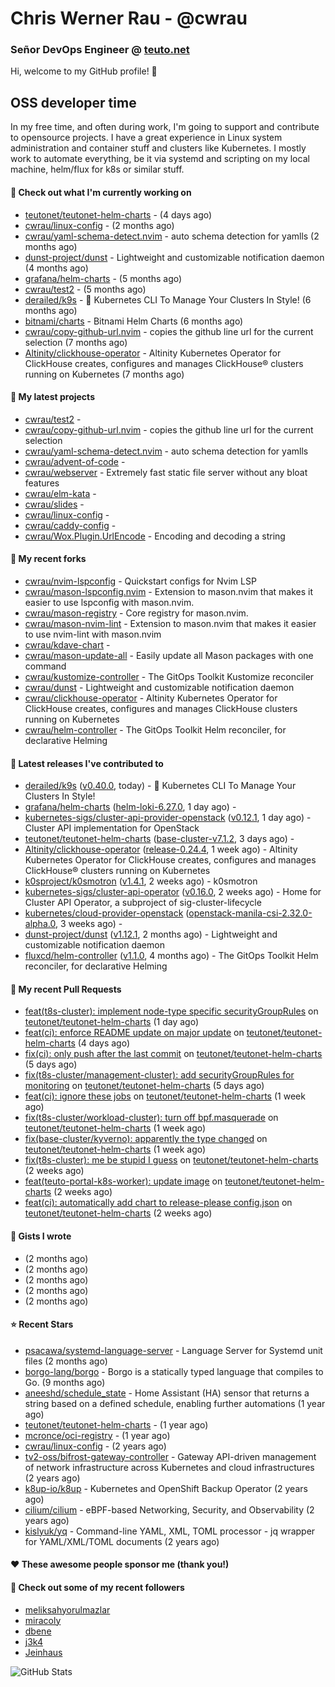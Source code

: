 # Chris Werner Rau - @cwrau
### Señor DevOps Engineer @ [teuto.net](https://teuto.net)

Hi, welcome to my GitHub profile! 👋

## OSS developer time
In my free time, and often during work, I'm going to support and contribute to opensource projects. I have a great experience in Linux system administration and container stuff and clusters like Kubernetes. I mostly work to automate everything, be it via systemd and scripting on my local machine, helm/flux for k8s or similar stuff.

#### 👷 Check out what I'm currently working on

- [teutonet/teutonet-helm-charts](https://github.com/teutonet/teutonet-helm-charts) -  (4 days ago)
- [cwrau/linux-config](https://github.com/cwrau/linux-config) -  (2 months ago)
- [cwrau/yaml-schema-detect.nvim](https://github.com/cwrau/yaml-schema-detect.nvim) - auto schema detection for yamlls (2 months ago)
- [dunst-project/dunst](https://github.com/dunst-project/dunst) - Lightweight and customizable notification daemon (4 months ago)
- [grafana/helm-charts](https://github.com/grafana/helm-charts) -  (5 months ago)
- [cwrau/test2](https://github.com/cwrau/test2) -  (5 months ago)
- [derailed/k9s](https://github.com/derailed/k9s) - 🐶 Kubernetes CLI To Manage Your Clusters In Style! (6 months ago)
- [bitnami/charts](https://github.com/bitnami/charts) - Bitnami Helm Charts (6 months ago)
- [cwrau/copy-github-url.nvim](https://github.com/cwrau/copy-github-url.nvim) - copies the github line url for the current selection (7 months ago)
- [Altinity/clickhouse-operator](https://github.com/Altinity/clickhouse-operator) - Altinity Kubernetes Operator for ClickHouse creates, configures and manages ClickHouse® clusters running on Kubernetes (7 months ago)

#### 🌱 My latest projects

- [cwrau/test2](https://github.com/cwrau/test2) - 
- [cwrau/copy-github-url.nvim](https://github.com/cwrau/copy-github-url.nvim) - copies the github line url for the current selection
- [cwrau/yaml-schema-detect.nvim](https://github.com/cwrau/yaml-schema-detect.nvim) - auto schema detection for yamlls
- [cwrau/advent-of-code](https://github.com/cwrau/advent-of-code) - 
- [cwrau/webserver](https://github.com/cwrau/webserver) - Extremely fast static file server without any bloat features
- [cwrau/elm-kata](https://github.com/cwrau/elm-kata) - 
- [cwrau/slides](https://github.com/cwrau/slides) - 
- [cwrau/linux-config](https://github.com/cwrau/linux-config) - 
- [cwrau/caddy-config](https://github.com/cwrau/caddy-config) - 
- [cwrau/Wox.Plugin.UrlEncode](https://github.com/cwrau/Wox.Plugin.UrlEncode) - Encoding and decoding a string

#### 🍴 My recent forks

- [cwrau/nvim-lspconfig](https://github.com/cwrau/nvim-lspconfig) - Quickstart configs for Nvim LSP
- [cwrau/mason-lspconfig.nvim](https://github.com/cwrau/mason-lspconfig.nvim) - Extension to mason.nvim that makes it easier to use lspconfig with mason.nvim.
- [cwrau/mason-registry](https://github.com/cwrau/mason-registry) - Core registry for mason.nvim.
- [cwrau/mason-nvim-lint](https://github.com/cwrau/mason-nvim-lint) - Extension to mason.nvim that makes it easier to use nvim-lint with mason.nvim
- [cwrau/kdave-chart](https://github.com/cwrau/kdave-chart) - 
- [cwrau/mason-update-all](https://github.com/cwrau/mason-update-all) - Easily update all Mason packages with one command
- [cwrau/kustomize-controller](https://github.com/cwrau/kustomize-controller) - The GitOps Toolkit Kustomize reconciler
- [cwrau/dunst](https://github.com/cwrau/dunst) - Lightweight and customizable notification daemon
- [cwrau/clickhouse-operator](https://github.com/cwrau/clickhouse-operator) - Altinity Kubernetes Operator for ClickHouse creates, configures and manages ClickHouse clusters running on Kubernetes
- [cwrau/helm-controller](https://github.com/cwrau/helm-controller) - The GitOps Toolkit Helm reconciler, for declarative Helming

#### 🔭 Latest releases I've contributed to

- [derailed/k9s](https://github.com/derailed/k9s) ([v0.40.0](https://github.com/derailed/k9s/releases/tag/v0.40.0), today) - 🐶 Kubernetes CLI To Manage Your Clusters In Style!
- [grafana/helm-charts](https://github.com/grafana/helm-charts) ([helm-loki-6.27.0](https://github.com/grafana/helm-charts/releases/tag/helm-loki-6.27.0), 1 day ago) - 
- [kubernetes-sigs/cluster-api-provider-openstack](https://github.com/kubernetes-sigs/cluster-api-provider-openstack) ([v0.12.1](https://github.com/kubernetes-sigs/cluster-api-provider-openstack/releases/tag/v0.12.1), 1 day ago) - Cluster API implementation for OpenStack
- [teutonet/teutonet-helm-charts](https://github.com/teutonet/teutonet-helm-charts) ([base-cluster-v7.1.2](https://github.com/teutonet/teutonet-helm-charts/releases/tag/base-cluster-v7.1.2), 3 days ago) - 
- [Altinity/clickhouse-operator](https://github.com/Altinity/clickhouse-operator) ([release-0.24.4](https://github.com/Altinity/clickhouse-operator/releases/tag/release-0.24.4), 1 week ago) - Altinity Kubernetes Operator for ClickHouse creates, configures and manages ClickHouse® clusters running on Kubernetes
- [k0sproject/k0smotron](https://github.com/k0sproject/k0smotron) ([v1.4.1](https://github.com/k0sproject/k0smotron/releases/tag/v1.4.1), 2 weeks ago) - k0smotron
- [kubernetes-sigs/cluster-api-operator](https://github.com/kubernetes-sigs/cluster-api-operator) ([v0.16.0](https://github.com/kubernetes-sigs/cluster-api-operator/releases/tag/v0.16.0), 2 weeks ago) - Home for Cluster API Operator, a subproject of sig-cluster-lifecycle
- [kubernetes/cloud-provider-openstack](https://github.com/kubernetes/cloud-provider-openstack) ([openstack-manila-csi-2.32.0-alpha.0](https://github.com/kubernetes/cloud-provider-openstack/releases/tag/openstack-manila-csi-2.32.0-alpha.0), 3 weeks ago) - 
- [dunst-project/dunst](https://github.com/dunst-project/dunst) ([v1.12.1](https://github.com/dunst-project/dunst/releases/tag/v1.12.1), 2 months ago) - Lightweight and customizable notification daemon
- [fluxcd/helm-controller](https://github.com/fluxcd/helm-controller) ([v1.1.0](https://github.com/fluxcd/helm-controller/releases/tag/v1.1.0), 4 months ago) - The GitOps Toolkit Helm reconciler, for declarative Helming

#### 🔨 My recent Pull Requests

- [feat(t8s-cluster): implement node-type specific securityGroupRules](https://github.com/teutonet/teutonet-helm-charts/pull/1344) on [teutonet/teutonet-helm-charts](https://github.com/teutonet/teutonet-helm-charts) (1 day ago)
- [feat(ci): enforce README update on major update](https://github.com/teutonet/teutonet-helm-charts/pull/1341) on [teutonet/teutonet-helm-charts](https://github.com/teutonet/teutonet-helm-charts) (4 days ago)
- [fix(ci): only push after the last commit](https://github.com/teutonet/teutonet-helm-charts/pull/1340) on [teutonet/teutonet-helm-charts](https://github.com/teutonet/teutonet-helm-charts) (5 days ago)
- [fix(t8s-cluster/management-cluster): add securityGroupRules for monitoring](https://github.com/teutonet/teutonet-helm-charts/pull/1338) on [teutonet/teutonet-helm-charts](https://github.com/teutonet/teutonet-helm-charts) (5 days ago)
- [feat(ci): ignore these jobs](https://github.com/teutonet/teutonet-helm-charts/pull/1334) on [teutonet/teutonet-helm-charts](https://github.com/teutonet/teutonet-helm-charts) (1 week ago)
- [fix(t8s-cluster/workload-cluster): turn off bpf.masquerade](https://github.com/teutonet/teutonet-helm-charts/pull/1332) on [teutonet/teutonet-helm-charts](https://github.com/teutonet/teutonet-helm-charts) (1 week ago)
- [fix(base-cluster/kyverno): apparently the type changed](https://github.com/teutonet/teutonet-helm-charts/pull/1330) on [teutonet/teutonet-helm-charts](https://github.com/teutonet/teutonet-helm-charts) (1 week ago)
- [fix(t8s-cluster): me be stupid I guess](https://github.com/teutonet/teutonet-helm-charts/pull/1327) on [teutonet/teutonet-helm-charts](https://github.com/teutonet/teutonet-helm-charts) (2 weeks ago)
- [feat(teuto-portal-k8s-worker): update image](https://github.com/teutonet/teutonet-helm-charts/pull/1324) on [teutonet/teutonet-helm-charts](https://github.com/teutonet/teutonet-helm-charts) (2 weeks ago)
- [feat(ci): automatically add chart to release-please config.json](https://github.com/teutonet/teutonet-helm-charts/pull/1323) on [teutonet/teutonet-helm-charts](https://github.com/teutonet/teutonet-helm-charts) (2 weeks ago)

#### 📓 Gists I wrote

- [](https://gist.github.com/0e28b4d4710c73a34739685c9f199e44) (2 months ago)
- [](https://gist.github.com/8dc78966e72708091192cf38f7eb2780) (2 months ago)
- [](https://gist.github.com/a22d8507981571d7e9aac8bb05edc108) (2 months ago)
- [](https://gist.github.com/367ecd6cab9726a70ea274a673a58701) (2 months ago)
- [](https://gist.github.com/110631239f138fca4ecfa4b9ab9db085) (2 months ago)

#### ⭐ Recent Stars

- [psacawa/systemd-language-server](https://github.com/psacawa/systemd-language-server) - Language Server for Systemd unit files (2 months ago)
- [borgo-lang/borgo](https://github.com/borgo-lang/borgo) - Borgo is a statically typed language that compiles to Go. (9 months ago)
- [aneeshd/schedule_state](https://github.com/aneeshd/schedule_state) - Home Assistant (HA) sensor that returns a string based on a defined schedule, enabling further automations (1 year ago)
- [teutonet/teutonet-helm-charts](https://github.com/teutonet/teutonet-helm-charts) -  (1 year ago)
- [mcronce/oci-registry](https://github.com/mcronce/oci-registry) -  (1 year ago)
- [cwrau/linux-config](https://github.com/cwrau/linux-config) -  (2 years ago)
- [tv2-oss/bifrost-gateway-controller](https://github.com/tv2-oss/bifrost-gateway-controller) - Gateway API-driven management of network infrastructure across Kubernetes and cloud infrastructures (2 years ago)
- [k8up-io/k8up](https://github.com/k8up-io/k8up) - Kubernetes and OpenShift Backup Operator (2 years ago)
- [cilium/cilium](https://github.com/cilium/cilium) - eBPF-based Networking, Security, and Observability (2 years ago)
- [kislyuk/yq](https://github.com/kislyuk/yq) - Command-line YAML, XML, TOML processor - jq wrapper for YAML/XML/TOML documents (2 years ago)

#### ❤️ These awesome people sponsor me (thank you!)


#### 👯 Check out some of my recent followers

- [meliksahyorulmazlar](https://github.com/meliksahyorulmazlar)
- [miracoly](https://github.com/miracoly)
- [dbene](https://github.com/dbene)
- [j3k4](https://github.com/j3k4)
- [Jeinhaus](https://github.com/Jeinhaus)

![GitHub Stats](https://github-readme-stats.vercel.app/api?username=cwrau&count_private=false&theme=tokyonight&show_icons=true)
